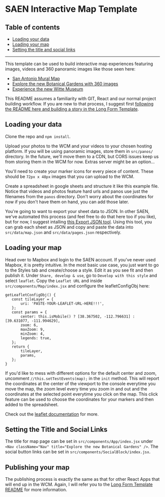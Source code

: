 # SAEN Interactive Map Template #

## Table of contents ##

- [Loading your data](#loading-your-data)
- [Loading your map](#loading-your-map)
- [Setting the title and social links](#setting-the-title-and-social-links)

---------

This template can be used to build interactive map experiences featuring images, videos and 360 panoramic images like those seen here:

 - [San Antonio Mural Map](http://www.expressnews.com/san-antonio-mural-map/)
 - [Explore the new Botanical Gardens with 360 images](http://www.expressnews.com/explore-san-antonio-botanical-garden/)
 - [Experience the new Witte Museum](http://witte.expressnews.com.s3-website-us-east-1.amazonaws.com/)

 This README assumes a familiarity with GIT, React and our normal project building workflow. If you are new to that process, I suggest first [following the README here and building a story in the Long Form Template](https://github.com/sa-express-news/longform-story-template/blob/master/README.md).

 ## Loading your data ##

 Clone the repo and `npm install`.

 Upload your photos to the WCM and your videos to your chosen hosting platform. If you will be using panoramic images, store them in `src/panos/` directory. In the future, we'll move them to a CDN, but CORS issues keep us from storing them in the WCM for now. Extras server might be an option...

 You'll need to create your marker icons for every piece of content. These should be `72px x 48px` images that you can upload to the WCM.

 Create a spreadsheet in google sheets and structure it like this example file. Notice that videos and photos feature hard urls and panos use just the filenames from the `panos` directory. Don't worry about the coordinates for now if you don't have them on hand, you can add those later.

 You're going to want to export your sheet data to JSON. In other SAEN, we've automated this process (and feel free to do that here too if you like), but for now, I suggest intalling [this Export JSON tool](http://blog.pamelafox.org/2013/06/exporting-google-spreadsheet-as-json.html). Using this tool, you can grab each sheet as JSON and copy and paste the data into `src/data/map.json` and `src/data/pages.json` respectively.

 ## Loading your map ##

 Head over to Mapbox and login to the SAEN account. If you've never used Mapbox, it is pretty intuitive. In the most basic use case, you just want to go to the Styles tab and create/choose a style. Edit it as you see fit and then publish it. Under `Share, develop & use`, go to `Develop with this style` and select `leaflet`. Copy the `Leaflet URL` and inside `src/components/Map/index.jsx` and configure the leafletConfigObj here:

 ```
 getLeafletConfigObj() {
	const tileLayer = {
		uri: 'PASTE-YOUR-LEAFLET-URL-HERE!!!',
	};
	const params = {
		center: this.isMobile() ? [38.367502, -112.796631] : [39.631077, -111.994629],
		zoom: 6,
		maxZoom: 9,
		minZoom: 4,
		legends: true,
	};
	return {
		tileLayer,
		params,
	};
}
```

If you'd like to mess with different options for the default center and zoom, uncomment `//this.setTestEvents(map);` in the `init` method. This will report the coordinates at the center of the viewport to the console everytime you move the map, the zoom level every time you zoom in and out and the coordinates at the selected point everytime you click on the map. This click feature can be used to choose the coordinates for your markers and then added to the spreadsheet.

Check out the [leaflet documentation](http://leafletjs.com/reference-1.2.0.html) for more.

## Setting the Title and Social Links ##

The title for map page can be set in `src/components/App/index.jsx` under `<Nav className="Nav" title="Explore the new Botanical Gardens" />`. The social button links can be set in `src/components/SocialBlock/index.jsx`.

## Publishing your map ##

The publishing process is exactly the same as that for other React Apps that will end up in the WCM. Again, I will refer you to the [Long Form Template README](https://github.com/sa-express-news/longform-story-template/blob/master/README.md) for more information.
